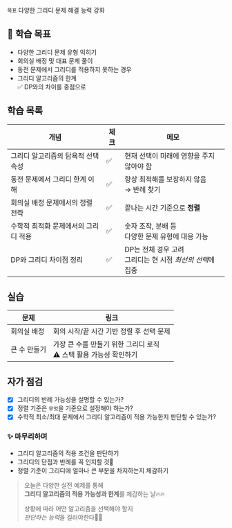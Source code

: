 `목표` 다양한 그리디 문제 해결 능력 강화

## 📌 학습 목표

- 다양한 그리디 문제 유형 익히기
- 회의실 배정 및 대표 문제 풀이
- 동전 문제에서 그리디를 적용하지 못하는 경우
- 그리디 알고리즘의 한계<br>✅ DP와의 차이를 중점으로
## 학습 목록

| 개념                   | 체크  | 메모                                     |
| -------------------- | --- | -------------------------------------- |
| 그리디 알고리즘의 탐욕적 선택 속성  | ✅   | 현재 선택이 미래에 영향을 주지 않아야 함                |
| 동전 문제에서 그리디 한계 이해    | ✅   | 항상 최적해를 보장하지 않음 <br>→ 반례 찾기            |
| 회의실 배정 문제에서의 정렬 전략   | ✅   | 끝나는 시간 기준으로 **정렬**                     |
| 수학적 최적화 문제에서의 그리디 적용 | ✅   | 숫자 조작, 분배 등<br>다양한 문제 유형에 대응 가능        |
| DP와 그리디 차이점 정리       | ✅   | DP는 전체 경우 고려<br>그리디는 현 시점 *최선의 선택*에 집중 |

## 실습

| 문제      | 링크                                         |
| ------- | ------------------------------------------ |
| 회의실 배정  | 회의 시작/끝 시간 기반 정렬 후 선택 문제                   |
| 큰 수 만들기 | 가장 큰 수를 만들기 위한 그리디 로직<br>⚠️ 스택 활용 가능성 확인하기 |
##  자가 점검

- [x] 그리디의 반례 가능성을 설명할 수 있는가?
- [x] 정렬 기준은 `무엇`을 기준으로 설정해야 하는가?
- [x] 수학적 최소/최대 문제에서 그리디 알고리즘이 적용 가능한지 판단할 수 있는가?

### ✨ 마무리하며

-  그리디 알고리즘의 적용 조건을 판단하기
-  그리디의 단점과 반례를 꼭 인지할 것👀
-  정렬 기준이 그리디에 얼마나 큰 부분을 차지하는지 체감하기

> 오늘은 다양한 실전 예제를 통해  
> **그리디 알고리즘의 적용 가능성과 한계**를 체감하는 날🔥🔥
> 
> 상황에 따라 어떤 알고리즘을 선택해야 할지  
> *판단하는 능력*을 길러야한다👊👊
